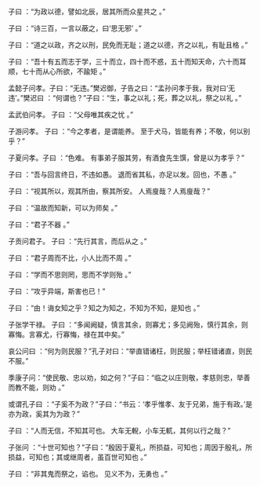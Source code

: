 子曰 ：“为政以德，譬如北辰，居其所而众星共之 。”

子曰 ：“诗三百，一言以蔽之，曰‘思无邪’ 。”

子曰 ：“道之以政，齐之以刑，民免而无耻；道之以德，齐之以礼，有耻且格 。”

子曰 ：“吾十有五而志于学，三十而立，四十而不惑，五十而知天命，六十而耳顺，七十而从心所欲，不踰矩 。”

孟懿子问孝。子曰：“无违。”樊迟御，子告之曰：“孟孙问孝于我，我对曰‘无违’。”樊迟曰 ：“何谓也？”子曰：“生，事之以礼；死，葬之以礼，祭之以礼 。”

孟武伯问孝。 子曰 ：“父母唯其疾之忧 。”

子游问孝。 子曰 ：“今之孝者，是谓能养。 至于犬马，皆能有养；不敬，何以别乎？”

子夏问孝。子曰 ：“色难。 有事弟子服其劳，有酒食先生馔，曾是以为孝乎？”

子曰 ：“吾与回言终日，不违如愚。 退而省其私，亦足以发。回也，不愚 。”

子曰 ：“视其所以，观其所由，察其所安。 人焉廋哉？人焉廋哉？”

子曰 ：“温故而知新，可以为师矣 。”

子曰 ：“君子不器 。”

子贡问君子。 子曰 ：“先行其言，而后从之 。”

子曰 ：“君子周而不比，小人比而不周 。”

子曰 ：“学而不思则罔，思而不学则殆 。”

子曰 ：“攻乎异端，斯害也已！”

子曰 ：“由！诲女知之乎？知之为知之，不知为不知，是知也 。”

子张学干禄。 子曰 ：“多闻阙疑，慎言其余，则寡尤；多见阙殆，慎行其余，则寡悔。言寡尤，行寡悔，禄在其中矣。”

哀公问曰 ：“何为则民服？”孔子对曰：“举直错诸枉，则民服；举枉错诸直，则民不服。”

季康子问：“使民敬、忠以劝，如之何？”子曰：“临之以庄则敬，孝慈则忠，举善而教不能，则劝 。”

或谓孔子曰 ：“子奚不为政？”子曰：“书云：‘孝乎惟孝、友于兄弟，施于有政。’是亦为政，奚其为为政？”

子曰 ：“人而无信，不知其可也。 大车无輗，小车无軏，其何以行之哉？”

子张问 ：“十世可知也？”子曰：“殷因于夏礼，所损益，可知也；周因于殷礼，所损益，可知也；其或继周者，虽百世可知也 。”

子曰 ：“非其鬼而祭之，谄也。 见义不为，无勇也 。”